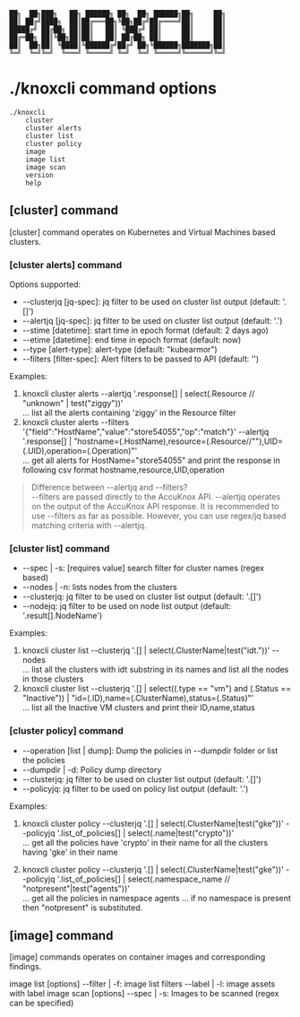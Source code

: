 ```
██╗  ██╗███╗   ██╗ ██████╗ ██╗  ██╗ ██████╗██╗     ██╗
██║ ██╔╝████╗  ██║██╔═══██╗╚██╗██╔╝██╔════╝██║     ██║
█████╔╝ ██╔██╗ ██║██║   ██║ ╚███╔╝ ██║     ██║     ██║
██╔═██╗ ██║╚██╗██║██║   ██║ ██╔██╗ ██║     ██║     ██║
██║  ██╗██║ ╚████║╚██████╔╝██╔╝ ██╗╚██████╗███████╗██║
╚═╝  ╚═╝╚═╝  ╚═══╝ ╚═════╝ ╚═╝  ╚═╝ ╚═════╝╚══════╝╚═╝
```
# ./knoxcli command options
```
./knoxcli
	cluster
	cluster alerts
	cluster list
	cluster policy
	image
	image list
	image scan
	version
	help
```
## [cluster] command

[cluster] command operates on Kubernetes and Virtual Machines based clusters.

### [cluster alerts] command

Options supported:
* --clusterjq [jq-spec]: jq filter to be used on cluster list output (default: '.[]')
* --alertjq [jq-spec]: jq filter to be used on cluster list output (default: '.')
* --stime [datetime]: start time in epoch format (default: 2 days ago)
* --etime [datetime]: end time in epoch format (default: now)
* --type [alert-type]: alert-type (default: "kubearmor")
* --filters [filter-spec]: Alert filters to be passed to API (default: '')

Examples:
1. knoxcli cluster alerts --alertjq '.response[] | select(.Resource // "unknown" | test("ziggy"))' <br>
	... list all the alerts containing 'ziggy' in the Resource filter
2. knoxcli cluster alerts --filters '{"field":"HostName","value":"store54055","op":"match"}' --alertjq '.response[] | "hostname=\(.HostName),resource=\(.Resource//""),UID=\(.UID),operation=\(.Operation)"' <br>
	... get all alerts for HostName="store54055" and print the response in following csv format hostname,resource,UID,operation

> Difference between --alertjq and --filters? <br>
> --filters are passed directly to the AccuKnox API. --alertjq operates on the output of the AccuKnox API response. It is recommended to use --filters as far as possible. However, you can use regex/jq based matching criteria with --alertjq.

### [cluster list] command
* --spec | -s: [requires value] search filter for cluster names (regex based)
* --nodes | -n: lists nodes from the clusters
* --clusterjq: jq filter to be used on cluster list output (default: '.[]')
* --nodejq: jq filter to be used on node list output (default: '.result[].NodeName')

Examples:

1. knoxcli cluster list --clusterjq '.[] | select(.ClusterName|test("idt."))' --nodes <br>
	... list all the clusters with idt substring in its names and list all the nodes in those clusters
2. knoxcli cluster list --clusterjq '.[] | select((.type == "vm") and (.Status == "Inactive")) | "id=\(.ID),name=\(.ClusterName),status=\(.Status)"' <br>
	... list all the Inactive VM clusters and print their ID,name,status

### [cluster policy] command
* --operation [list | dump]: Dump the policies in --dumpdir folder or list the policies
* --dumpdir | -d: Policy dump directory
* --clusterjq: jq filter to be used on cluster list output (default: '.[]')
* --policyjq: jq filter to be used on policy list output (default: '.')

Examples:

1. knoxcli cluster policy --clusterjq '.[] | select(.ClusterName|test("gke"))' --policyjq '.list_of_policies[] | select(.name|test("crypto"))' <br>
	... get all the policies have 'crypto' in their name for all the clusters having 'gke' in their name

2. knoxcli cluster policy --clusterjq '.[] | select(.ClusterName|test("gke"))' --policyjq '.list_of_policies[] | select(.namespace_name // "notpresent"|test("agents"))' <br>
	... get all the policies in namespace agents ... if no namespace is present then "notpresent" is substituted.
## [image] command
[image] commands operates on container images and corresponding findings.

image list [options]
      --filter | -f: image list filters
      --label  | -l: image assets with label
image scan [options]
      --spec | -s: Images to be scanned (regex can be specified)

